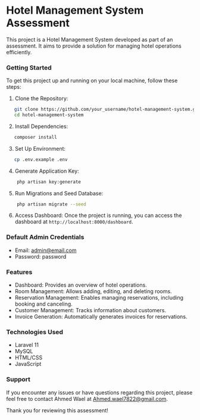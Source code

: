 # Hotel Management System Assessment

This project is a Hotel Management System developed as part of an assessment. It aims to provide a solution for managing hotel operations efficiently.

### Getting Started

To get this project up and running on your local machine, follow these steps:

1. Clone the Repository:
```bash
   git clone https://github.com/your_username/hotel-management-system.git
   cd hotel-management-system
```

2. Install Dependencies:
```bash
   composer install
```

3. Set Up Environment:
```bash
   cp .env.example .env
```

4. Generate Application Key:
```bash
    php artisan key:generate
```

5. Run Migrations and Seed Database:
```bash
    php artisan migrate --seed
```

6. Access Dashboard:
   Once the project is running, you can access the dashboard at `http://localhost:8000/dashboard`.

### Default Admin Credentials

- Email: admin@email.com
- Password: password

### Features

- Dashboard: Provides an overview of hotel operations.
- Room Management: Allows adding, editing, and deleting rooms.
- Reservation Management: Enables managing reservations, including booking and canceling.
- Customer Management: Tracks information about customers.
- Invoice Generation: Automatically generates invoices for reservations.

### Technologies Used

- Laravel 11
- MySQL
- HTML/CSS
- JavaScript

### Support

If you encounter any issues or have questions regarding this project, please feel free to contact Ahmed Wael at Ahmed.wael7822@gmail.com.

Thank you for reviewing this assessment!
